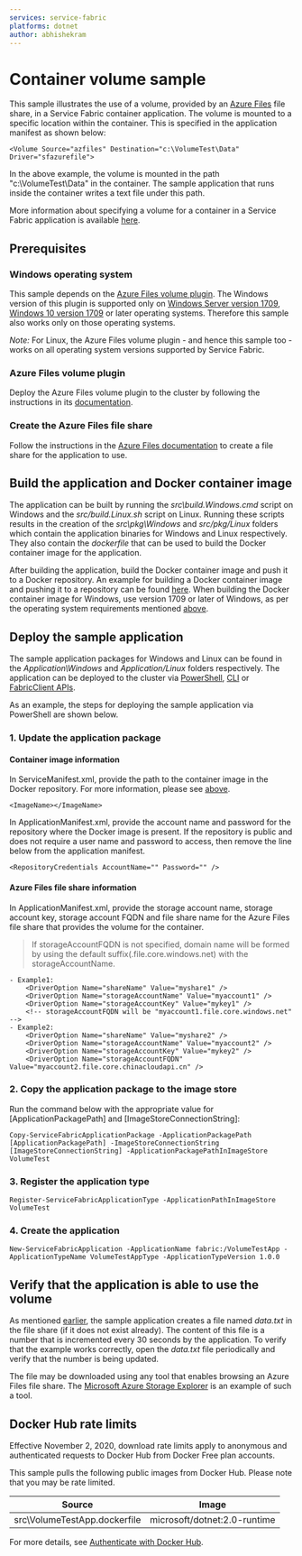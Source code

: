 ```yaml
---
services: service-fabric
platforms: dotnet
author: abhishekram
---
```

# Container volume sample
This sample illustrates the use of a volume, provided by an [Azure Files](https://docs.microsoft.com/azure/storage/files/storage-files-introduction) file share, in a Service Fabric container application. The volume is mounted to a specific location within the container. This is specified in the application manifest as shown below:

    <Volume Source="azfiles" Destination="c:\VolumeTest\Data" Driver="sfazurefile">

In the above example, the volume is mounted in the path "c:\VolumeTest\Data" in the container. The sample application that runs inside the container writes a text file under this path.

More information about specifying a volume for a container in a Service Fabric application is available [here](https://docs.microsoft.com/en-us/azure/service-fabric/service-fabric-containers-volume-logging-drivers).

## Prerequisites
### Windows operating system
This sample depends on the [Azure Files volume plugin](http://download.microsoft.com/download/C/0/3/C0373AA9-DEFA-48CF-9EBE-994CA2A5FA2F/AzureFilesVolumePlugin.6.4.571.9494.zip). The Windows version of this plugin is supported only on [Windows Server version 1709](https://docs.microsoft.com/en-us/windows-server/get-started/whats-new-in-windows-server-1709), [Windows 10 version 1709](https://docs.microsoft.com/en-us/windows/whats-new/whats-new-windows-10-version-1709) or later operating systems. Therefore this sample also works only on those operating systems.

_Note:_ For Linux, the Azure Files volume plugin - and hence this sample too - works on all operating system versions supported by Service Fabric.

### Azure Files volume plugin
Deploy the Azure Files volume plugin to the cluster by following the instructions in its [documentation](https://docs.microsoft.com/en-us/azure/service-fabric/service-fabric-containers-volume-logging-drivers#deploy-the-service-fabric-azure-files-application).

### Create the Azure Files file share
Follow the instructions in the [Azure Files documentation](https://docs.microsoft.com/en-us/azure/storage/files/storage-how-to-create-file-share) to create a file share for the application to use.

## Build the application and Docker container image
The application can be built by running the _src\build.Windows.cmd_ script on Windows and the _src/build.Linux.sh_ script on Linux. Running these scripts results in the creation of the _src\pkg\Windows_ and _src/pkg/Linux_ folders which contain the application binaries for Windows and Linux respectively. They also contain the _dockerfile_ that can be used to build the Docker container image for the application.

After building the application, build the Docker container image and push it to a Docker repository. An example for building a Docker container image and pushing it to a repository can be found [here](https://github.com/Azure-Samples/service-fabric-containers/tree/master/Windows#how-to-build-and-deploy-the-containerapplication). When building the Docker container image for Windows, use version 1709 or later of Windows, as per the operating system requirements mentioned [above](#windows-operating-system).

## Deploy the sample application
The sample application packages for Windows and Linux can be found in the _Application\Windows_ and _Application/Linux_ folders respectively. The application can be deployed to the cluster via [PowerShell](https://docs.microsoft.com/en-us/azure/service-fabric/service-fabric-deploy-remove-applications), [CLI](https://docs.microsoft.com/en-us/azure/service-fabric/service-fabric-application-lifecycle-sfctl) or [FabricClient APIs](https://docs.microsoft.com/en-us/azure/service-fabric/service-fabric-deploy-remove-applications-fabricclient).

As an example, the steps for deploying the sample application via PowerShell are shown below.

### 1. Update the application package
#### Container image information
In ServiceManifest.xml, provide the path to the container image in the Docker repository. For more information, please see [above](#build-the-application-and-docker-container-image).

    <ImageName></ImageName>

In ApplicationManifest.xml, provide the account name and password for the repository where the Docker image is present. If the repository is public and does not require a user name and password to access, then remove the line below from the application manifest.

    <RepositoryCredentials AccountName="" Password="" />

#### Azure Files file share information
In ApplicationManifest.xml, provide the storage account name, storage account key, storage account FQDN and file share name for the Azure Files file share that provides the volume for the container.

> If storageAccountFQDN is not specified, domain name will be formed by using the default suffix(.file.core.windows.net) with the storageAccountName. 

    - Example1: 
        <DriverOption Name="shareName" Value="myshare1" />
        <DriverOption Name="storageAccountName" Value="myaccount1" />
        <DriverOption Name="storageAccountKey" Value="mykey1" />
        <!-- storageAccountFQDN will be "myaccount1.file.core.windows.net" -->
    - Example2: 
        <DriverOption Name="shareName" Value="myshare2" />
        <DriverOption Name="storageAccountName" Value="myaccount2" />
        <DriverOption Name="storageAccountKey" Value="mykey2" />
        <DriverOption Name="storageAccountFQDN" Value="myaccount2.file.core.chinacloudapi.cn" />

### 2. Copy the application package to the image store
Run the command below with the appropriate value for [ApplicationPackagePath] and [ImageStoreConnectionString]:

    Copy-ServiceFabricApplicationPackage -ApplicationPackagePath [ApplicationPackagePath] -ImageStoreConnectionString [ImageStoreConnectionString] -ApplicationPackagePathInImageStore VolumeTest

### 3. Register the application type

    Register-ServiceFabricApplicationType -ApplicationPathInImageStore VolumeTest

### 4. Create the application

    New-ServiceFabricApplication -ApplicationName fabric:/VolumeTestApp -ApplicationTypeName VolumeTestAppType -ApplicationTypeVersion 1.0.0

## Verify that the application is able to use the volume
As mentioned [earlier](#container-volume-sample), the sample application creates a file named _data.txt_ in the file share (if it does not exist already). The content of this file is a number that is incremented every 30 seconds by the application. To verify that the example works correctly, open the _data.txt_ file periodically and verify that the number is being updated.

The file may be downloaded using any tool that enables browsing an Azure Files file share. The [Microsoft Azure Storage Explorer](https://azure.microsoft.com/en-us/features/storage-explorer/) is an example of such a tool.

## Docker Hub rate limits

Effective November 2, 2020, download rate limits apply to anonymous and authenticated requests to Docker Hub from Docker Free plan accounts.

This sample pulls the following public images from Docker Hub. Please note that you may be rate limited.

| Source | Image   |
| -------------|-------------|
| src\VolumeTestApp.dockerfile | microsoft/dotnet:2.0-runtime |

For more details, see [Authenticate with Docker Hub](https://docs.microsoft.com/en-us/azure/container-registry/buffer-gate-public-content#authenticate-with-docker-hub).
